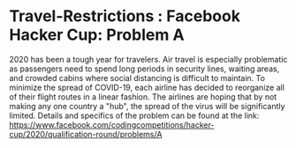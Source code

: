 # Travel-Restrictions : Facebook Hacker Cup: Problem A
2020 has been a tough year for travelers. Air travel is especially problematic as passengers need to spend long periods in security lines, waiting areas, and crowded cabins where social distancing is difficult to maintain.
To minimize the spread of COVID-19, each airline has decided to reorganize all of their flight routes in a linear fashion. The airlines are hoping that by not making any one country a "hub", the spread of the virus will be significantly limited.
Details and specifics of the problem can be found at the link: https://www.facebook.com/codingcompetitions/hacker-cup/2020/qualification-round/problems/A
